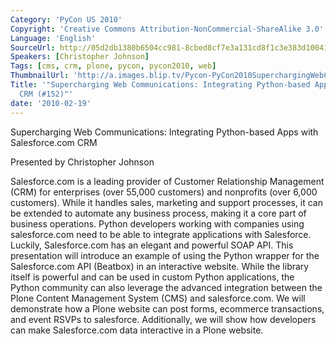 ```yaml
---
Category: 'PyCon US 2010'
Copyright: 'Creative Commons Attribution-NonCommercial-ShareAlike 3.0'
Language: 'English'
SourceUrl: http://05d2db1380b6504cc981-8cbed8cf7e3a131cd8f1c3e383d10041.r93.cf2.rackcdn.com/pycon-us-2010/346_supercharging-web-communications-integrating-python-based-apps-with-salesforce-com-crm-152.m4v
Speakers: [Christopher Johnson]
Tags: [cms, crm, plone, pycon, pycon2010, web]
ThumbnailUrl: 'http://a.images.blip.tv/Pycon-PyCon2010SuperchargingWebCommunicationsIntegratingPythonbas271.png'
Title: '"Supercharging Web Communications: Integrating Python-based Apps with Salesforce.com
  CRM (#152)"'
date: '2010-02-19'
---
```

Supercharging Web Communications: Integrating Python-based Apps with
Salesforce.com CRM

  
Presented by Christopher Johnson

  
Salesforce.com is a leading provider of Customer Relationship Management (CRM)
for enterprises (over 55,000 customers) and nonprofits (over 6,000 customers).
While it handles sales, marketing and support processes, it can be extended to
automate any business process, making it a core part of business operations.
Python developers working with companies using salesforce.com need to be able
to integrate applications with Salesforce. Luckily, Salesforce.com has an
elegant and powerful SOAP API. This presentation will introduce an example of
using the Python wrapper for the Salesforce.com API (Beatbox) in an
interactive website. While the library itself is powerful and can be used in
custom Python applications, the Python community can also leverage the
advanced integration between the Plone Content Management System (CMS) and
salesforce.com. We will demonstrate how a Plone website can post forms,
ecommerce transactions, and event RSVPs to salesforce. Additionally, we will
show how developers can make Salesforce.com data interactive in a Plone
website.

